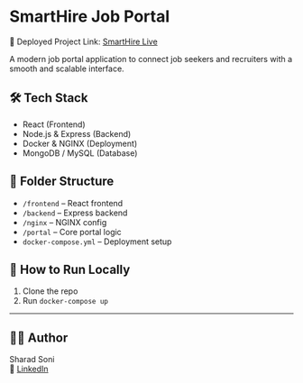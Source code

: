 # SmartHire Job Portal

🚀 Deployed Project Link: [SmartHire Live](https://keshav.webzinny.com/jobs)

A modern job portal application to connect job seekers and recruiters with a smooth and scalable interface.

## 🛠️ Tech Stack
- React (Frontend)
- Node.js & Express (Backend)
- Docker & NGINX (Deployment)
- MongoDB / MySQL (Database)

## 📁 Folder Structure
- `/frontend` – React frontend
- `/backend` – Express backend
- `/nginx` – NGINX config
- `/portal` – Core portal logic
- `docker-compose.yml` – Deployment setup

## 🚀 How to Run Locally
1. Clone the repo  
2. Run `docker-compose up`

---

## 👨‍💻 Author

Sharad Soni  
🔗 [LinkedIn](https://linkedin.com/in/sharadsoni8)
